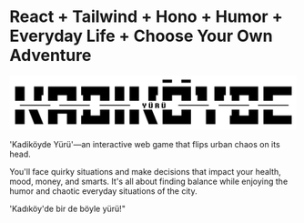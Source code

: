# React + Tailwind + Hono + Humor + Everyday Life + Choose Your Own Adventure
![logo](public/images/logo.png)

'Kadiköyde Yürü'—an interactive web game that flips urban chaos on its head. 

You'll face quirky situations and make decisions that impact your health, mood, money, and smarts. 
It's all about finding balance while enjoying the humor and chaotic everyday situations of the city. 

'Kadıköy'de bir de böyle yürü!"